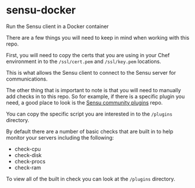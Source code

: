 # sensu-docker
Run the Sensu client in a Docker container

There are a few things you will need to keep in mind when working with this repo.

First, you will need to copy the certs that you are using in your Chef environment in to the `/ssl/cert.pem` and `/ssl/key.pem` locations.

This is what allows the Sensu client to connect to the Sensu server for communications.

The other thing that is important to note is that you will need to manually add checks in to this repo.  So for example, if there is a specific plugin you need, a good place to look is the [Sensu community plugins](https://github.com/sensu/sensu-community-plugins) repo.

You can copy the specific script you are interested in to the `/plugins` directory.

By default there are a number of basic checks that are built in to help monitor your servers including the following:

 * check-cpu
 * check-disk
 * check-procs
 * check-ram
 
To view all of the built in check you can look at the `/plugins` directory.
